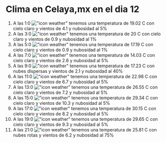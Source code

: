 # Clima en Celaya,mx en el dia 12

1. A las 1:0 !["icon weather"](http://openweathermap.org/img/w/01n.png) tenemos una temperatura de 19.02 C con cielo claro y  vientos de 4.1 y nubosidad al 5%
1. A las 3:0 !["icon weather"](http://openweathermap.org/img/w/01n.png) tenemos una temperatura de 20 C con cielo claro y  vientos de 0.9 y nubosidad al 1%
1. A las 5:0 !["icon weather"](http://openweathermap.org/img/w/01n.png) tenemos una temperatura de 17.19 C con cielo claro y  vientos de 0.9 y nubosidad al 1%
1. A las 7:0 !["icon weather"](http://openweathermap.org/img/w/01n.png) tenemos una temperatura de 14.03 C con cielo claro y  vientos de 2.6 y nubosidad al 5%
1. A las 9:0 !["icon weather"](http://openweathermap.org/img/w/03d.png) tenemos una temperatura de 17.23 C con nubes dispersas y  vientos de 2.1 y nubosidad al 40%
1. A las 11:0 !["icon weather"](http://openweathermap.org/img/w/01d.png) tenemos una temperatura de 22.98 C con cielo claro y  vientos de 6.7 y nubosidad al 5%
1. A las 13:0 !["icon weather"](http://openweathermap.org/img/w/01d.png) tenemos una temperatura de 26.55 C con cielo claro y  vientos de 7.2 y nubosidad al 5%
1. A las 15:0 !["icon weather"](http://openweathermap.org/img/w/01d.png) tenemos una temperatura de 29.34 C con cielo claro y  vientos de 10.3 y nubosidad al 5%
1. A las 17:0 !["icon weather"](http://openweathermap.org/img/w/01d.png) tenemos una temperatura de 30.15 C con cielo claro y  vientos de 8.2 y nubosidad al 5%
1. A las 19:0 !["icon weather"](http://openweathermap.org/img/w/01d.png) tenemos una temperatura de 29.65 C con cielo claro y  vientos de 9.3 y nubosidad al 5%
1. A las 21:0 !["icon weather"](http://openweathermap.org/img/w/04n.png) tenemos una temperatura de 25.81 C con nubes rotas y  vientos de 6.2 y nubosidad al 75%
